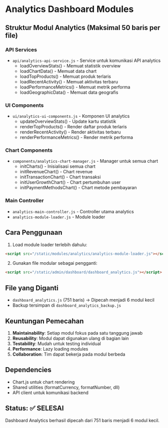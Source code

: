# Analytics Dashboard Modules

## Struktur Modul Analytics (Maksimal 50 baris per file)

### API Services
- `api/analytics-api-service.js` - Service untuk komunikasi API analytics
  - loadOverviewStats() - Memuat statistik overview
  - loadChartData() - Memuat data chart
  - loadTopProducts() - Memuat produk terlaris
  - loadRecentActivity() - Memuat aktivitas terbaru
  - loadPerformanceMetrics() - Memuat metrik performa
  - loadGeographicData() - Memuat data geografis

### UI Components  
- `ui/analytics-ui-components.js` - Komponen UI analytics
  - updateOverviewStats() - Update kartu statistik
  - renderTopProducts() - Render daftar produk terlaris
  - renderRecentActivity() - Render aktivitas terbaru
  - renderPerformanceMetrics() - Render metrik performa

### Chart Components
- `components/analytics-chart-manager.js` - Manager untuk semua chart
  - initCharts() - Inisialisasi semua chart
  - initRevenueChart() - Chart revenue
  - initTransactionChart() - Chart transaksi
  - initUserGrowthChart() - Chart pertumbuhan user
  - initPaymentMethodsChart() - Chart metode pembayaran

### Main Controller
- `analytics-main-controller.js` - Controller utama analytics
- `analytics-module-loader.js` - Module loader

## Cara Penggunaan

1. Load module loader terlebih dahulu:
```html
<script src="/static/modules/analytics/analytics-module-loader.js"></script>
```

2. Gunakan file modular sebagai pengganti:
```html
<script src="/static/admin/dashboard/dashboard_analytics.js"></script>
```

## File yang Diganti

- `dashboard_analytics.js` (751 baris) → Dipecah menjadi 6 modul kecil
- Backup tersimpan di `dashboard_analytics_backup.js`

## Keuntungan Pemecahan

1. **Maintainability**: Setiap modul fokus pada satu tanggung jawab
2. **Reusability**: Modul dapat digunakan ulang di bagian lain
3. **Testability**: Mudah untuk testing individual
4. **Performance**: Lazy loading modules
5. **Collaboration**: Tim dapat bekerja pada modul berbeda

## Dependencies

- Chart.js untuk chart rendering
- Shared utilities (formatCurrency, formatNumber, dll)
- API client untuk komunikasi backend

## Status: ✅ SELESAI
Dashboard Analytics berhasil dipecah dari 751 baris menjadi 6 modul kecil.
